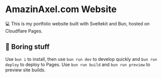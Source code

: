 # AmazinAxel.com Website

💻 This is my portfolio website built with Sveltekit and Bun, hosted on Cloudflare Pages.

## 🥱 Boring stuff

Use `bun i` to install, then use `bun run dev` to develop quickly and `bun run deploy` to deploy to Pages. Use `bun run build` and `bun run preview` to preview site builds.